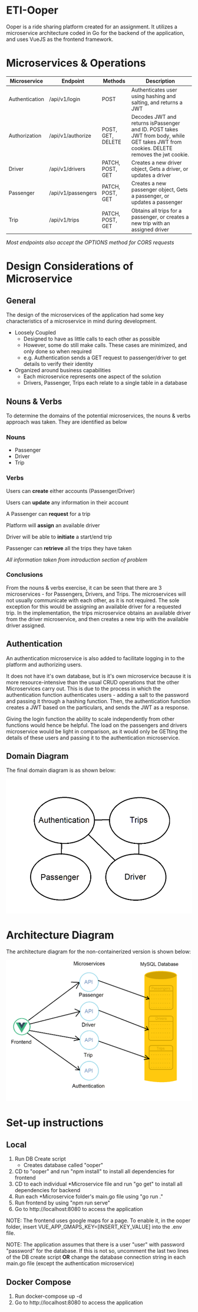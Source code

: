 # ETI-Ooper

Ooper is a ride sharing platform created for an assignment. It utilizes a microservice architecture coded in Go for the backend of the application, and uses VueJS as the frontend framework.

# Microservices & Operations

| Microservice   | Endpoint                          | Methods          | Description                                                                      |
| -------------- | --------------------------------- | ---------------- | -------------------------------------------------------------------------------- |
| Authentication | /api/v1/login                     | POST             | Authenticates user using hashing and salting, and returns a JWT                  |
| Authorization  | /api/v1/authorize | POST, GET, DELETE | Decodes JWT and returns isPassenger and ID. POST takes JWT from body, while GET takes JWT from cookies. DELETE removes the jwt cookie.|
| Driver         | /api/v1/drivers                   | PATCH, POST, GET | Creates a new driver object, Gets a driver, or updates a driver                  |
| Passenger      | /api/v1/passengers                | PATCH, POST, GET | Creates a new passenger object, Gets a passenger, or updates a passenger         |
| Trip           | /api/v1/trips                     | PATCH, POST, GET | Obtains all trips for a passenger, or creates a new trip with an assigned driver |

_Most endpoints also accept the OPTIONS method for CORS requests_

# Design Considerations of Microservice

## General

The design of the microservices of the application had some key characteristics of a microservice in mind during development.

- Loosely Coupled
  - Designed to have as little calls to each other as possible
  - However, some do still make calls. These cases are minimized, and only done so when required
  - e.g. Authentication sends a GET request to passenger/driver to get details to verify their identity
- Organized around business capabilities
  - Each microservice represents one aspect of the solution
  - Drivers, Passenger, Trips each relate to a single table in a database

## Nouns & Verbs

To determine the domains of the potential microservices, the nouns & verbs approach was taken. They are identified as below

### Nouns

- Passenger
- Driver
- Trip

### Verbs

Users can **create** either accounts (Passenger/Driver)

Users can **update** any information in their account

A Passenger can **request** for a trip

Platform will **assign** an available driver

Driver will be able to **initiate** a start/end trip

Passenger can **retrieve** all the trips they have taken

_All information taken from introduction section of problem_

### Conclusions

From the nouns & verbs exercise, it can be seen that there are 3 microservices - for Passengers, Drivers, and Trips. The microservices will not usually communicate with each other, as it is not required. The sole exception for this would be assigning an available driver for a requested trip. In the implementation, the trips microservice obtains an available driver from the driver microservice, and then creates a new trip with the available driver assigned.

## Authentication

An authentication microservice is also added to facilitate logging in to the platform and authorizing users.

It does not have it's own database, but is it's own microservice because it is more resource-intensive than the usual CRUD operations that the other Microservices carry out. This is due to the process in which the authentication function authenticates users - adding a salt to the password and passing it through a hashing function. Then, the authentication function creates a JWT based on the particulars, and sends the JWT as a response.

Giving the login function the ability to scale independently from other functions would hence be helpful. The load on the passengers and drivers microservice would be light in comparison, as it would only be GETting the details of these users and passing it to the authentication microservice.

## Domain Diagram

The final domain diagram is as shown below:

![Domain Diagram](mdImages/domainDiagram.png)

# Architecture Diagram

The architecture diagram for the non-containerized version is shown below:

![Architecture Diagram](mdImages/architectureDiagram.png)

# Set-up instructions

## Local

1. Run DB Create script
   - Creates database called "ooper"
2. CD to "ooper" and run "npm install" to install all dependencies for frontend
3. CD to each individual \*Microservice file and run "go get" to install all dependencies for backend
4. Run each \*Microservice folder's main.go file using "go run ."
5. Run frontend by using "npm run serve"
6. Go to http://localhost:8080 to access the application

NOTE: The frontend uses google maps for a page. To enable it, in the ooper folder, insert VUE_APP_GMAPS_KEY=[INSERT_KEY_VALUE] into the .env file.

NOTE: The application assumes that there is a user "user" with password "password" for the database.
If this is not so, uncomment the last two lines of the DB create script **OR** change the database connection string in each main.go file (except the authentication microservice)

## Docker Compose

1. Run docker-compose up -d
2. Go to http://localhost:8080 to access the application

